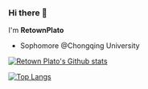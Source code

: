 ### Hi there 👋

I'm **RetownPlato**

- Sophomore @Chongqing University

[![Retown Plato's Github stats](https://github-readme-stats.vercel.app/api?username=retownplato&show_icons=true&count_private=true)](https://github.com/anuraghazra/github-readme-stats)

<!--
**RetownPlato/RetownPlato** is a ✨ _special_ ✨ repository because its `README.md` (this file) appears on your GitHub profile.

Here are some ideas to get you started:

- 🔭 I’m currently working on ...
- 🌱 I’m currently learning ...
- 👯 I’m looking to collaborate on ...
- 🤔 I’m looking for help with ...
- 💬 Ask me about ...
- 📫 How to reach me: ...
- 😄 Pronouns: ...
- ⚡ Fun fact: ...
-->
[![Top Langs](https://github-readme-stats.vercel.app/api/top-langs/?username=retownplato)](https://github.com/anuraghazra/github-readme-stats)
